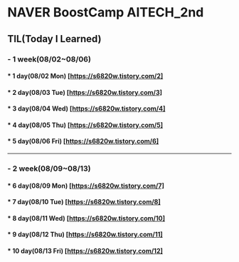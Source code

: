 # NAVER BoostCamp AITECH_2nd

## TIL(Today I Learned)
### - 1 week(08/02~08/06)
####  * 1  day(08/02 Mon) [https://s6820w.tistory.com/2]
####  * 2  day(08/03 Tue) [https://s6820w.tistory.com/3]
####  * 3  day(08/04 Wed) [https://s6820w.tistory.com/4]
####  * 4  day(08/05 Thu) [https://s6820w.tistory.com/5]
####  * 5  day(08/06 Fri) [https://s6820w.tistory.com/6]
----------------------------------------------------------
### - 2 week(08/09~08/13)
####  * 6  day(08/09 Mon) [https://s6820w.tistory.com/7]
####  * 7  day(08/10 Tue) [https://s6820w.tistory.com/8]
####  * 8  day(08/11 Wed) [https://s6820w.tistory.com/10]
####  * 9  day(08/12 Thu) [https://s6820w.tistory.com/11]
####  * 10 day(08/13 Fri) [https://s6820w.tistory.com/12]
